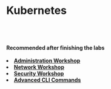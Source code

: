 <h1>Kubernetes</h1>
<br></br>
<h4>Recommended after finishing the labs
<br></br>

<li><a href="https://docs.google.com/presentation/d/1Bo6qjEZYJjAElbAIDisUHbIl8oRagjxMBQIeWtYPrDc/edit?usp=sharing"> Administration Workshop</a>
<li><a href="https://docs.google.com/presentation/d/1L7eVn72Uv4lD4Fy3_540f90XLiqcOtZ9_qaN0UH4-CU/edit?usp=sharing"> Network Workshop</a>
<li><a href="https://docs.google.com/presentation/d/1VG1OLefAk30g-XbY6iFKmbiwbJu4hTQzhuFNx-cnrLM/edit?usp=sharing"> Security Workshop</a>
<li><a href="https://docs.google.com/presentation/d/1eKFqMwxfPDTlWXfarXCXn2iQRd4lGMH-rrLPpCEQmac/edit?usp=sharing"> Advanced CLI Commands</a>
